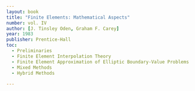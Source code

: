```yaml
---
layout: book
title: "Finite Elements: Mathematical Aspects"
number: vol. IV
author: [J. Tinsley Oden, Graham F. Carey]
year: 1983
publisher: Prentice-Hall
toc:
  - Preliminaries
  - Finite Element Interpolation Theory
  - Finite Element Approximation of Elliptic Boundary-Value Problems
  - Mixed Methods
  - Hybrid Methods
 
---
```


